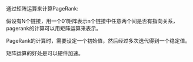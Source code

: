 通过矩阵运算来计算PageRank:

假设有N个链接，用一个01矩阵表示n个链接中任意两个间是否有指向关系，pagerank的计算可以用矩阵运算来表示。

PageRank的计算时，需要设定一个初始值，然后经过多次迭代得到一个稳定值。

矩阵运算的好处是可以硬件加速。
